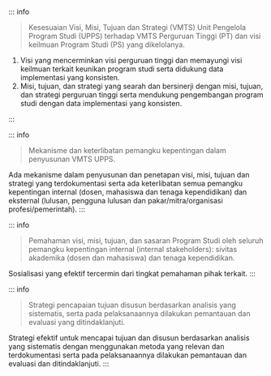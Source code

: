 ::: info

> Kesesuaian Visi, Misi, Tujuan dan Strategi (VMTS) Unit Pengelola Program Studi (UPPS) terhadap VMTS Perguruan Tinggi (PT) dan visi keilmuan Program Studi (PS) yang dikelolanya.

1. Visi yang mencerminkan visi perguruan tinggi dan memayungi visi keilmuan terkait keunikan program studi serta didukung data implementasi yang konsisten.
1. Misi, tujuan, dan strategi yang searah dan bersinerji dengan misi, tujuan, dan strategi perguruan tinggi serta mendukung pengembangan program studi dengan data implementasi yang konsisten.

:::

::: info

> Mekanisme dan keterlibatan pemangku kepentingan dalam penyusunan VMTS UPPS.

Ada mekanisme dalam penyusunan dan penetapan visi, misi, tujuan dan strategi yang terdokumentasi serta ada keterlibatan semua pemangku kepentingan internal (dosen, mahasiswa dan tenaga kependidikan) dan eksternal (lulusan, pengguna lulusan dan pakar/mitra/organisasi profesi/pemerintah).
:::

::: info

> Pemahaman visi, misi, tujuan, dan sasaran Program Studi oleh seluruh pemangku kepentingan internal (internal stakeholders): sivitas akademika (dosen dan mahasiswa) dan tenaga kependidikan.

Sosialisasi yang efektif tercermin dari tingkat pemahaman pihak terkait.
:::

::: info

> Strategi pencapaian tujuan disusun berdasarkan analisis yang sistematis, serta pada pelaksanaannya dilakukan pemantauan dan evaluasi yang ditindaklanjuti.

Strategi efektif untuk mencapai tujuan dan disusun berdasarkan analisis yang sistematis dengan menggunakan metoda yang relevan dan terdokumentasi serta pada pelaksanaannya dilakukan pemantauan dan evaluasi dan ditindaklanjuti.
:::
